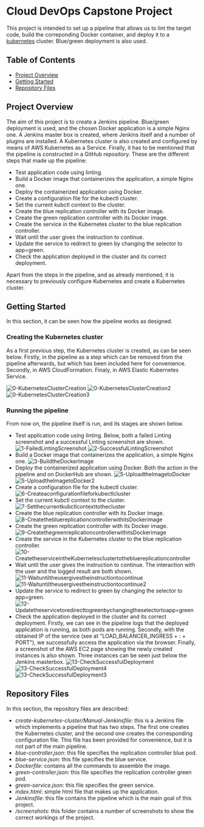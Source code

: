 # Cloud DevOps Capstone Project

This project is intended to set up a pipeline that allows us to lint the target code, build the correponding Docker container, and deploy it to a [kubernetes](https://kubernetes.io/) cluster. Blue/green deployment is also used.

## Table of Contents

* [Project Overview](#project-overview)
* [Getting Started](#getting-started)
* [Repository Files](#repository-files)


## Project Overview

The aim of this project is to create a Jenkins pipeline. Blue/green deployment is used, and the chosen Docker application is a simple Nginx one. A Jenkins master box is created, where Jenkins itself and a number of plugins are installed. A Kubernetes cluster is also created and configured by means of AWS Kubernetes as a Service. Finally, it has to be mentioned that the pipeline is constructed in a GitHub repository. These are the different steps that made up the pipeline:

* Test application code using linting.
* Build a Docker image that containerizes the application, a simple Nginx one.
* Deploy the containerized application using Docker.
* Create a configuration file for the kubectl cluster.
* Set the current kubctl context to the cluster.
* Create the blue replication controller with its Docker image.
* Create the green replication controller with its Docker image.
* Create the service in the Kubernetes cluster to the blue replication controller.
* Wait until the user gives the instruction to continue.
* Update the service to redirect to green by changing the selector to app=green.
* Check the application deployed in the cluster and its correct deployment.

Apart from the steps in the pipeline, and as already mentioned, it is necessary to previously configure Kubernetes and create a Kubernetes cluster.

## Getting Started

In this section, it can be seen how the pipeline works as designed.

### Creating the Kubernetes cluster

As a first previous step, the Kubernetes cluster is created, as can be seen below. Firstly, in the pipeline as a step which can be removed from the pipeline afterwards, but which has been included here for convenience. Secondly, in AWS CloudFormation. Finaly, in AWS Elastic Kubernetes Service.

![0-KubernetesClusterCreation](/screenshots/0-KubernetesClusterCreation.png)
![0-KubernetesClusterCreation2](/screenshots/0-KubernetesClusterCreation2.png)
![0-KubernetesClusterCreation3](/screenshots/0-KubernetesClusterCreation3.png)

### Running the pipeline

From now on, the pipeline itself is run, and its stages are shown below.

* Test application code using linting. Below, both a failed Linting screenshot and a successful Linting screenshot are shown.
![1-FailedLintingScreenshot](/screenshots/1-FailedLintingScreenshot.png)
![2-SuccessfulLintingScreenshot](/screenshots/2-SuccessfulLintingScreenshot.png)
* Build a Docker image that containerizes the application, a simple Nginx one.
![3-BuildtheDockerImage](/screenshots/3-BuildtheDockerImage.png)
* Deploy the containerized application using Docker. Both the action in the pipeline and on DockerHub are shown.
![5-UploadtheImagetoDocker](/screenshots/5-UploadtheImagetoDocker.png)
![5-UploadtheImagetoDocker2](/screenshots/5-UploadtheImagetoDocker2.png)
* Create a configuration file for the kubectl cluster.
![6-Createaconfigurationfileforkubectlcluster](/screenshots/6-Createaconfigurationfileforkubectlcluster.png)
* Set the current kubctl context to the cluster.
![7-Setthecurrentkubctlcontexttothecluster](/screenshots/7-Setthecurrentkubctlcontexttothecluster.png)
* Create the blue replication controller with its Docker image.
![8-CreatethebluereplicationcontrollerwithitsDockerimage](/screenshots/8-CreatethebluereplicationcontrollerwithitsDockerimage.png)
* Create the green replication controller with its Docker image.
![9-CreatethegreenreplicationcontrollerwithitsDockerimage](/screenshots/9-CreatethegreenreplicationcontrollerwithitsDockerimage.png)
* Create the service in the Kubernetes cluster to the blue replication controller.
![10-CreatetheserviceintheKubernetesclustertothebluereplicationcontroller](/screenshots/10-CreatetheserviceintheKubernetesclustertothebluereplicationcontroller.png)
* Wait until the user gives the instruction to continue. The interaction with the user and the logged result are both shown.
![11-Waituntiltheusergivestheinstructiontocontinue](/screenshots/11-Waituntiltheusergivestheinstructiontocontinue.png)
![11-Waituntiltheusergivestheinstructiontocontinue2](/screenshots/11-Waituntiltheusergivestheinstructiontocontinue2.png)
* Update the service to redirect to green by changing the selector to app=green.
![12-Updatetheservicetoredirecttogreenbychangingtheselectortoapp=green](/screenshots/12-Updatetheservicetoredirecttogreenbychangingtheselectortoapp=green.png)
* Check the application deployed in the cluster and its correct deployment. Firstly, we can see in the pipeline logs that the deployed application is running, as both pods are running. Secondly, with the obtained IP of the service (see at "LOAD_BALANCER_INGRESS + : + PORT"), we successfully access the application via the browser. Finally, a screenshot of the AWS EC2 page showing the newly created instances is also shown. Three instances can be seen just below the Jenkins masterbox.
![13-CheckSuccessfulDeployment](/screenshots/13-CheckSuccessfulDeployment.png)
![13-CheckSuccessfulDeployment4](/screenshots/13-CheckSuccessfulDeployment4.png)
![13-CheckSuccessfulDeployment3](/screenshots/13-CheckSuccessfulDeployment3.png)

## Repository Files

In this section, the repository files are described:

* *create-kubernetes-cluster/Manual-Jenkinsfile*: this is a Jenkins file which implements a pipeline that has two steps. The first one creates the Kubernetes cluster, and the second one creates the corresponding configuration file. This file has been provided for convenience, but it is not part of the main pipeline.
* *blue-controller.json*: this file specifies the replication controller blue pod.
* *blue-service.json*: this file specifies the blue service.
* *Dockerfile*: contains all the commands to assemble the image.
* *green-controller.json*: this file specifies the replication controller green pod.
* *green-service.json*: this file specifies the green service.
* *index.html*: simple html file that makes up the application.
* *Jenkinsfile*: this file contains the pipeline which is the main goal of this project.
* */screenshots*: this folder contains a number of screenshots to show the correct workings of the project.
